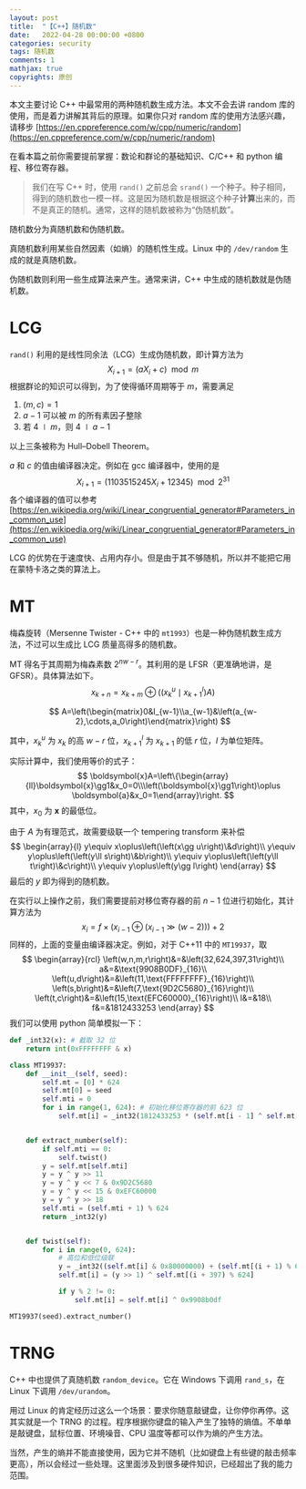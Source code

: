 ```yaml
---
layout: post
title:  "【C++】随机数"
date:   2022-04-28 00:00:00 +0800
categories: security
tags: 随机数
comments: 1
mathjax: true
copyrights: 原创
---
```


本文主要讨论 C++ 中最常用的两种随机数生成方法。本文不会去讲 random 库的使用，而是着力讲解其背后的原理。如果你只对 random 库的使用方法感兴趣，请移步 [https://en.cppreference.com/w/cpp/numeric/random](https://en.cppreference.com/w/cpp/numeric/random)

在看本篇之前你需要提前掌握：数论和群论的基础知识、C/C++ 和 python 编程、移位寄存器。

> 我们在写 C++ 时，使用 `rand()` 之前总会 `srand()` 一个种子。种子相同，得到的随机数也一模一样。这是因为随机数是根据这个种子**计算**出来的，而不是真正的随机。通常，这样的随机数被称为“伪随机数”。

随机数分为真随机数和伪随机数。

真随机数利用某些自然因素（如熵）的随机性生成。Linux 中的 `/dev/random` 生成的就是真随机数。

伪随机数则利用一些生成算法来产生。通常来讲，C++ 中生成的随机数就是伪随机数。

# LCG

`rand()` 利用的是线性同余法（LCG）生成伪随机数，即计算方法为
$$
X_{i+1}=\left(a X_i+c\right)\mod m
$$
根据群论的知识可以得到，为了使得循环周期等于 $m$，需要满足

1. $\left(m,c\right)=1$
2. $a-1$ 可以被 $m$ 的所有素因子整除
3. 若 $4\mid m$，则 $4\mid a-1$

以上三条被称为 Hull–Dobell Theorem。

$a$ 和 $c$ 的值由编译器决定。例如在 gcc 编译器中，使用的是
$$
X_{i+1}=\left(1103515245 X_i+12345\right)\mod 2^{31}
$$
各个编译器的值可以参考 [https://en.wikipedia.org/wiki/Linear_congruential_generator#Parameters_in_common_use](https://en.wikipedia.org/wiki/Linear_congruential_generator#Parameters_in_common_use)

LCG 的优势在于速度快、占用内存小。但是由于其不够随机，所以并不能把它用在蒙特卡洛之类的算法上。

# MT

梅森旋转（Mersenne Twister - C++ 中的 `mt1993`）也是一种伪随机数生成方法，不过可以生成比 LCG 质量高得多的随机数。

MT 得名于其周期为梅森素数 $2^{nw-r}$。其利用的是 LFSR（更准确地讲，是 GFSR）。具体算法如下。
$$
x_{k+n}=x_{k+m}\oplus\left(\left(x_k^u\mid x_{k+1}^l\right)A\right)
$$

$$
A=\left(\begin{matrix}0&I_{w-1}\\a_{w-1}&\left(a_{w-2},\cdots,a_0\right)\end{matrix}\right)
$$

其中，$x_k^u$ 为 $x_k$ 的高 $w-r$ 位，$x_{k+1}^l$ 为 $x_{k+1}$ 的低 $r$ 位，$I$ 为单位矩阵。

实际计算中，我们使用等价的式子：
$$
\boldsymbol{x}A=\left\{\begin{array}{ll}\boldsymbol{x}\gg1&x_0=0\\\left(\boldsymbol{x}\gg1\right)\oplus \boldsymbol{a}&x_0=1\end{array}\right.
$$
其中，$x_0$ 为 $\boldsymbol{x}$ 的最低位。

由于 $A$ 为有理范式，故需要级联一个 tempering transform 来补偿
$$
\begin{array}{l}
y\equiv x\oplus\left(\left(x\gg u\right)\&d\right)\\
y\equiv y\oplus\left(\left(y\ll s\right)\&b\right)\\
y\equiv y\oplus\left(\left(y\ll t\right)\&c\right)\\
y\equiv y\oplus\left(y\gg l\right)
\end{array}
$$
最后的 $y$ 即为得到的随机数。

在实行以上操作之前，我们需要提前对移位寄存器的前 $n-1$ 位进行初始化，其计算方法为
$$
x_i=f\times\left(x_{i-1}\oplus\left(x_{i-1}\gg\left(w-2\right)\right)\right)+2
$$
同样的，上面的变量由编译器决定。例如，对于 C++11 中的 `MT19937`，取
$$
\begin{array}{rcl}
\left(w,n,m,r\right)&=&\left(32,624,397,31\right)\\
a&=&\text{9908B0DF}_{16}\\
\left(u,d\right)&=&\left(11,\text{FFFFFFFF}_{16}\right)\\
\left(s,b\right)&=&\left(7,\text{9D2C5680}_{16}\right)\\
\left(t,c\right)&=&\left(15,\text{EFC60000}_{16}\right)\\
l&=&18\\
f&=&1812433253
\end{array}
$$
我们可以使用 python 简单模拟一下：

```python
def _int32(x): # 截取 32 位
    return int(0xFFFFFFFF & x)

class MT19937:
    def __init__(self, seed):
        self.mt = [0] * 624
        self.mt[0] = seed
        self.mti = 0
        for i in range(1, 624): # 初始化移位寄存器的前 623 位
            self.mt[i] = _int32(1812433253 * (self.mt[i - 1] ^ self.mt[i - 1] >> 30) + i)


    def extract_number(self):
        if self.mti == 0:
            self.twist()
        y = self.mt[self.mti]
        y = y ^ y >> 11
        y = y ^ y << 7 & 0x9D2C5680
        y = y ^ y << 15 & 0xEFC60000
        y = y ^ y >> 18
        self.mti = (self.mti + 1) % 624
        return _int32(y)


    def twist(self):
        for i in range(0, 624):
            # 高位和低位级联
            y = _int32((self.mt[i] & 0x80000000) + (self.mt[(i + 1) % 624] & 0x7fffffff))
            self.mt[i] = (y >> 1) ^ self.mt[(i + 397) % 624]

            if y % 2 != 0:
                self.mt[i] = self.mt[i] ^ 0x9908b0df

MT19937(seed).extract_number()
```

# TRNG

C++ 中也提供了真随机数 `random_device`。它在 Windows 下调用 `rand_s`，在 Linux 下调用 `/dev/urandom`。

用过 Linux 的肯定经历过这么一个场景：要求你随意敲键盘，让你停你再停。这其实就是一个 TRNG 的过程。程序根据你键盘的输入产生了独特的熵值。不单单是敲键盘，鼠标位置、环境噪音、CPU 温度等都可以作为熵的产生方法。

当然，产生的熵并不能直接使用，因为它并不随机（比如键盘上有些键的敲击频率更高），所以会经过一些处理。这里面涉及到很多硬件知识，已经超出了我的能力范围。
